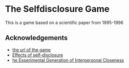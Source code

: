 
# The Selfdisclosure Game

This is a game based on a scientific paper from 1995-1996




## Acknowledgements

 - [the url of the game](https://tsg.byluto.nl)
 - [Effects of self-disclosure](https://journals.sagepub.com/doi/pdf/10.1177/0265407512459033)
 - [he Experimental Generation of Interpersonal Closeness](https://journals.sagepub.com/doi/pdf/10.1177/0146167297234003)

